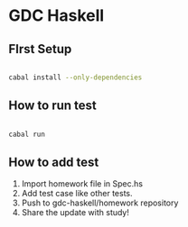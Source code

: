 
GDC Haskell
============


FIrst Setup
---------

```sh

cabal install --only-dependencies

```

How to run test
-------------

```sh

cabal run

```

How to add test
------------

1. Import homework file in Spec.hs
2. Add test case like other tests.
3. Push to gdc-haskell/homework repository
4. Share the update with study!
